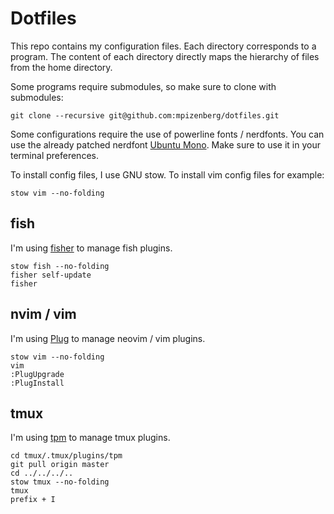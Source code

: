 # Dotfiles

This repo contains my configuration files.
Each directory corresponds to a program.
The content of each directory directly maps
the hierarchy of files from the home directory.

Some programs require submodules,
so make sure to clone with submodules:

```shell
git clone --recursive git@github.com:mpizenberg/dotfiles.git
```

Some configurations require the use of powerline fonts / nerdfonts.
You can use the already patched nerdfont [Ubuntu Mono][ubuntu-mono-font].
Make sure to use it in your terminal preferences.

[ubuntu-mono-font]: https://github.com/ryanoasis/nerd-fonts/releases/download/v1.1.0/UbuntuMono.zip

To install config files, I use GNU stow.
To install vim config files for example:

```shell
stow vim --no-folding
```

## fish

I'm using [fisher](https://github.com/jorgebucaran/fisher) to manage fish plugins.

```shell
stow fish --no-folding
fisher self-update
fisher
```

## nvim / vim

I'm using [Plug](https://github.com/junegunn/vim-plug) to manage neovim / vim plugins.

```shell
stow vim --no-folding
vim
:PlugUpgrade
:PlugInstall
```

## tmux

I'm using [tpm](https://github.com/tmux-plugins/tpm) to manage tmux plugins.

```shell
cd tmux/.tmux/plugins/tpm
git pull origin master
cd ../../../..
stow tmux --no-folding
tmux
prefix + I
```
